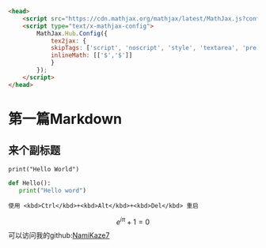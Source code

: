 ```html
<head>
    <script src="https://cdn.mathjax.org/mathjax/latest/MathJax.js?config=TeX-AMS-MML_HTMLorMML" type="text/javascript"></script>
    <script type="text/x-mathjax-config">
        MathJax.Hub.Config({
            tex2jax: {
            skipTags: ['script', 'noscript', 'style', 'textarea', 'pre'],
            inlineMath: [['$','$']]
            }
        });
    </script>
</head>
```

# 第一篇Markdown

##  来个副标题



`print("Hello World")`



 ```python
def Hello():
    print("Hello word")
 ```

```
使用 <kbd>Ctrl</kbd>+<kbd>Alt</kbd>+<kbd>Del</kbd> 重启
```




$$
e^{ i \pi}+1=0
$$
可以访问我的github:[NamiKaze7](https://github.com/NamiKaze7)



